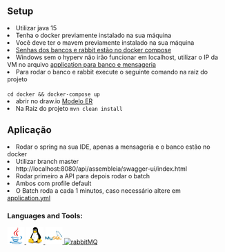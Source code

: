 <h2>Setup</h2>
<li>Utilizar java 15</li>
<li>Tenha o docker previamente instalado na sua máquina</li>
<li>Você deve ter o mavem previamente instalado na sua máquina</li>

<li> <a href="docker/docker-compose.yml">  Senhas dos bancos e rabbit estão no docker compose</a></li>
<li>Windows sem o hyperv não irão funcionar em localhost, utilizar o IP da VM no arquivo <a href="assembleia-api/src/main/resources/application.yml">application para banco e mensageria</a></li>
<li>Para rodar o banco e rabbit execute o seguinte comando na raiz do projeto</li>
<code>
cd docker && docker-compose up
</code>

<li>abrir no draw.io 
    <a href="https://drive.google.com/file/d/1he_W6Iim2sO9VlEE2qgSrvAjVIAE1-lj/view?usp=sharing">
        <label>       
            Modelo ER    
        </label>
    </a>
</li>
<li>Na Raiz do projeto <code>mvn clean install</code></li>

<h2>Aplicação</h2>
<li>Rodar o spring na sua IDE, apenas a mensageria e o banco estão no docker</li>
<li>Utilizar branch master</li>
<li>
    <a>http://localhost:8080/api/assembleia/swagger-ui/index.html</a>
</li>
<li>Rodar primeiro a API para depois rodar o batch</li>
<li>Ambos com profile default</li>
<li>
O Batch roda a cada 1 minutos, caso necessário altere em 
<a href="batch/src/main/resources/application.yml"> application.yml</a> 
</li>


<h3 align="left">Languages and Tools:</h3>
<p align="left"> 
    <a href="https://www.java.com" target="_blank"> 
        <img src="https://raw.githubusercontent.com/devicons/devicon/master/icons/java/java-original.svg" alt="java" width="40" height="40"/> </a> <a href="https://www.linux.org/" target="_blank"> <img src="https://raw.githubusercontent.com/devicons/devicon/master/icons/linux/linux-original.svg" alt="linux" width="40" height="40"/> </a> <a href="https://www.mysql.com/" target="_blank"> <img src="https://raw.githubusercontent.com/devicons/devicon/master/icons/mysql/mysql-original-wordmark.svg" alt="mysql" width="40" height="40"/> </a> <a href="https://www.rabbitmq.com" target="_blank"> <img src="https://www.vectorlogo.zone/logos/rabbitmq/rabbitmq-icon.svg" alt="rabbitMQ" width="40" height="40"/> 
    </a> 
</p>



